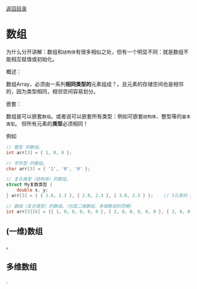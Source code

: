 [返回目录](/README.md)

数组
===========================

为什么分开讲解：数组和`结构体`有很多相似之处，但有一个明显不同：就是数组不能相互赋值或初始化。

概述：

数组Array，必须由一系列**相同类型的**元素组成？。且元素的存储空间也是相邻的，因为类型相同，相邻空间容易划分。

嵌套：

数组是可以嵌套`数组`。或者说可以嵌套所有类型：例如可嵌套`结构体`、整型等的`基本类型`。
但所有元素的**类型**必须相同！

  例如

  ```c
  // 整型 的数组。
  int arr[3] = { 1, 0, 0 };

  // 字符型 的数组。
  char arr[3] = { '1', '0', '0' };

  // 复合类型（结构体）的数组。
  struct My复数类型 {
      double x, y;
  } arr[3] = { { 1.0, 2.3 }, { 2.0, 2.3 }, { 3.0, 2.3 } };    // 3元素的 结构体类型 所组成的一维数组。

  // 数组（复合类型）的数组。（也是二维数组、多维数组的范畴）
  int arr[3][6] = {{ 1, 0, 0, 0, 0, 0 }, { 2, 0, 0, 0, 0, 0 }, { 3, 0, 0, 0, 0, 0 }};       // 3元素的 (6元素)数组类型 所成的(二维)数组；即 arr[0]、arr[1]、arr[2] 都是(6元素)数组，分别是 { 1, 0, 0, 0, 0, 0 }、 { 2, 0, 0, 0, 0, 0 }、{ 3, 0, 0, 0, 0, 0 }； 最终看到这些6元素数组的每个元素，都是int类型。
  ```


(一维)数组
----------

。


多维数组
----------

.
